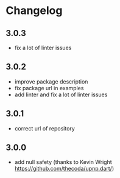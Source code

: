 # Changelog

## 3.0.3

- fix a lot of linter issues

## 3.0.2

- improve package description
- fix package url in examples
- add linter and fix a lot of linter issues

## 3.0.1

- correct url of repository

## 3.0.0

- add null safety (thanks to Kevin Wright https://github.com/thecoda/upnp.dart/)